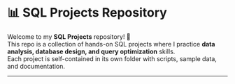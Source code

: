 # 📊 SQL Projects Repository

Welcome to my **SQL Projects** repository! 🚀  
This repo is a collection of hands-on SQL projects where I practice **data analysis, database design, and query optimization** skills.  
Each project is self-contained in its own folder with scripts, sample data, and documentation.  

---



